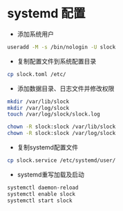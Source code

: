 # systemd 配置

- 添加系统用户

```bash
useradd -M -s /bin/nologin -U slock
```

- 复制配置文件到系统配置目录

```bash
cp slock.toml /etc/
```

- 添加数据目录、日志文件并修改权限

```bash
mkdir /var/lib/slock
mkdir /var/log/slock
touch /var/log/slock/slock.log

chown -R slock:slock /var/lib/slock
chown -R slock:slock /var/log/slock
```

- 复制systemd配置文件

```bash
cp slock.service /etc/systemd/user/
```

- systemd重写加载及启动

```bash
systemctl daemon-reload
systemctl enable slock
systemctl start slock
```